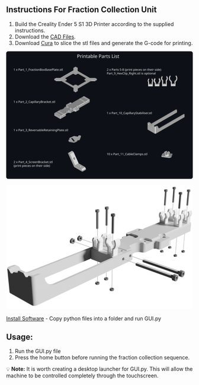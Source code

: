 ## Instructions For Fraction Collection Unit

1. Build the Creality Ender 5 S1 3D Printer according to the supplied instructions.
2. Download the [CAD Files](../CAD).
3. Download [Cura](https://ultimaker.com/software/ultimaker-cura/) to slice the stl files and generate the G-code for printing.


![Printable Parts List](https://github.com/garethnisbet/Fraction-Collection-Unit/blob/main/Instructions/PrintObjects.svg)

![Capillary Bracket Assembly](https://github.com/garethnisbet/Fraction-Collection-Unit/blob/main/Instructions/CapillaryBracketAssembly.png)



[Install Software](../Python/) - Copy python files into a folder and run GUI.py



## Usage:
1. Run the GUI.py file
2. Press the home button before running the fraction collection sequence.


💡 **Note:** It is worth creating a desktop launcher for GUI.py. This will allow the machine to be controlled completely through the touchscreen. 
